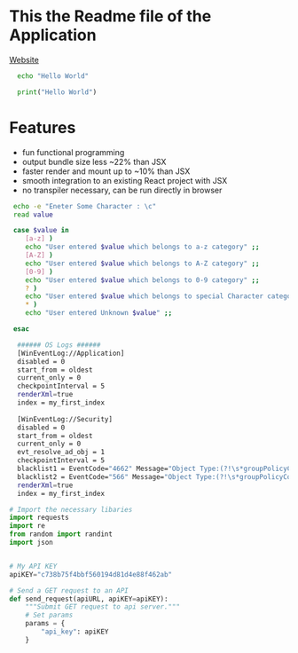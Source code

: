 # This the Readme file of the Application

[Website](https://github.com/Blogtech1)

```bash
  echo "Hello World"
```

```python
  print("Hello World")
```

# Features
- fun functional programming
- output bundle size less ~22% than JSX
- faster render and mount up to ~10% than JSX
- smooth integration to an existing React project with JSX
- no transpiler necessary, can be run directly in browser

```bash
 echo -e "Eneter Some Character : \c"
 read value

 case $value in
    [a-z] )
    echo "User entered $value which belongs to a-z category" ;;
    [A-Z] )
    echo "User entered $value which belongs to A-Z category" ;;
    [0-9] )
    echo "User entered $value which belongs to 0-9 category" ;;
    ? )
    echo "User entered $value which belongs to special Character category" ;;
    * )
    echo "User entered Unknown $value" ;;

 esac
```

```bash
  ###### OS Logs ######
  [WinEventLog://Application]
  disabled = 0
  start_from = oldest
  current_only = 0
  checkpointInterval = 5
  renderXml=true
  index = my_first_index
  
  [WinEventLog://Security]
  disabled = 0
  start_from = oldest
  current_only = 0
  evt_resolve_ad_obj = 1
  checkpointInterval = 5
  blacklist1 = EventCode="4662" Message="Object Type:(?!\s*groupPolicyContainer)"
  blacklist2 = EventCode="566" Message="Object Type:(?!\s*groupPolicyContainer)"
  renderXml=true
  index = my_first_index
```


```python
# Import the necessary libaries
import requests
import re
from random import randint
import json


# My API KEY
apiKEY="c738b75f4bbf560194d81d4e88f462ab"

# Send a GET request to an API
def send_request(apiURL, apiKEY=apiKEY):
    """Submit GET request to api server."""
    # Set params
    params = {
        "api_key": apiKEY
    }
```
